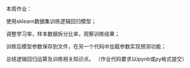 
本周作业：

使用sklearn数据集训练逻辑回归模型；

调整学习率，样本数据拆分比率，观察训练结果；

训练后模型参数保存到文件，在另一个代码中加载参数实现预测功能；

总结逻辑回归运算及训练相关知识点。
（作业代码要求以ipynb或py格式提交）